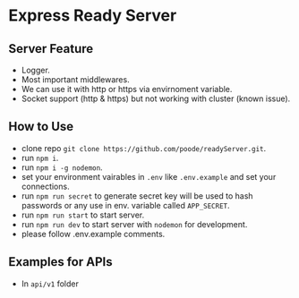 # Express Ready Server

## Server Feature

* Logger.
* Most important middlewares.
* We can use it with http or https via envirnoment variable.
* Socket support (http & https) but not working with cluster (known issue).

## How to Use

* clone repo `git clone https://github.com/poode/readyServer.git`.
* run `npm i`.
* run `npm i -g nodemon`.
* set your environment vairables in `.env` like `.env.example` and set your connections.
* run `npm run secret` to generate secret key will be used to hash passwords or any use in env. variable called `APP_SECRET`.
* run `npm run start` to start server.
* run `npm run dev` to start server with `nodemon` for development.
* please follow .env.example comments.

## Examples for APIs

* In `api/v1` folder
